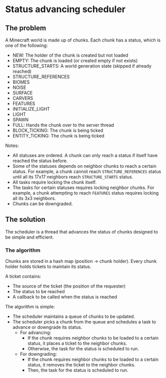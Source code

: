 # Status advancing scheduler

## The problem
A Minecraft world is made up of chunks. Each chunk has a status, which is one of the following:
- NEW: The holder of the chunk is created but not loaded
- EMPTY: The chunk is loaded (or created empty if not exists)
- STRUCTURE_STARTS: A world generation state (skipped if already reached)
- STRUCTURE_REFERENCES
- BIOMES
- NOISE
- SURFACE
- CARVERS
- FEATURES
- INITIALIZE_LIGHT
- LIGHT
- SPAWN
- FULL: Hands the chunk over to the server thread
- BLOCK_TICKING: The chunk is being ticked
- ENTITY_TICKING: The chunk is being ticked

Notes: 
- All statuses are ordered. A chunk can only reach a status if itself have reached the status before.
- Some of the statuses depends on neighbor chunks to reach a certain status. 
  For example, a chunk cannot reach `STRUCTURE_REFERENCES` status until all its 17x17 neighbors reach `STRUCTURE_STARTS` status.
- All tasks require locking the chunk itself.
- The tasks for certain statuses requires locking neighbor chunks.
  For example, a chunk attempting to reach `FEATURES` status requires locking all its 3x3 neighbors.
- Chunks can be downgraded.

## The solution
The scheduler is a thread that advances the status of chunks designed to be simple and efficient.

### The algorithm
Chunks are stored in a hash map (position -> chunk holder).
Every chunk holder holds tickets to maintain its status.

A ticket contains:
- The source of the ticket (the position of the requester)
- The status to be reached
- A callback to be called when the status is reached

The algorithm is simple:
- The scheduler maintains a queue of chunks to be updated.
- The scheduler picks a chunk from the queue and schedules a task to advance or downgrade its status.
  - For advancing: 
    - If the chunk requires neighbor chunks to be loaded to a certain status, it places a ticket to the neighbor chunks.
    - Otherwise, the task for the status is scheduled to run.
  - For downgrading:
    - If the chunk requires neighbor chunks to be loaded to a certain status, it removes the ticket to the neighbor chunks.
    - Then, the task for the status is scheduled to run.


